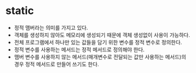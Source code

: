 # static
- 정적 맴버라는 의미를 가지고 있다.
- 객체를 생성하지 않아도 메모리에 생성되기 때문에 객체 생성없이 사용이 가능하다.
- 전체 프로그램에서 하나만 있는 값들을 담기 위한 변수를 정적 변수로 정의한다.
- 정적 변수를 사용하는 메서드는 정적 메서드로 정의해야 한다.
- 맴버 변수를 사용하지 않는 메서드(매개변수로 전달되는 값만 사용하는 메서드)의 경우 정적 메서드로 만들어 쓰기도 한다.

